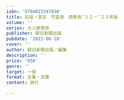 ```yaml
---
isbn: '9784023347038'
title: 石垣・宮古　竹富島　西表島’２２－’２３年版
volume: ''
series: 大人絶景旅
publisher: 朝日新聞出版
pubdate: '2021-06-18'
cover: ''
author: 朝日新聞出版／編集
description: ''
price: '950'
genre: ''
target: 一般
format: 全集・双書
content: 旅行

---
```

